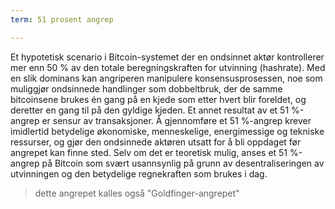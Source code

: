 ```yaml
---
term: 51 prosent angrep

---
```

Et hypotetisk scenario i Bitcoin-systemet der en ondsinnet aktør kontrollerer mer enn 50 % av den totale beregningskraften for utvinning (hashrate). Med en slik dominans kan angriperen manipulere konsensusprosessen, noe som muliggjør ondsinnede handlinger som dobbeltbruk, der de samme bitcoinsene brukes én gang på en kjede som etter hvert blir foreldet, og deretter en gang til på den gyldige kjeden. Et annet resultat av et 51 %-angrep er sensur av transaksjoner. Å gjennomføre et 51 %-angrep krever imidlertid betydelige økonomiske, menneskelige, energimessige og tekniske ressurser, og gjør den ondsinnede aktøren utsatt for å bli oppdaget før angrepet kan finne sted. Selv om det er teoretisk mulig, anses et 51 %-angrep på Bitcoin som svært usannsynlig på grunn av desentraliseringen av utvinningen og den betydelige regnekraften som brukes i dag.

> dette angrepet kalles også "Goldfinger-angrepet"